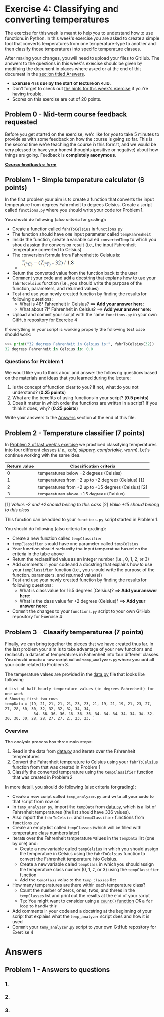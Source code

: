 # Exercise 4: Classifying and converting temperatures

The exercise for this week is meant to help you to understand how to use functions in Python.
In this week's exercise you are asked to create a simple tool that converts temperatures from
one temperature-type to another and then classify those temperatures into specific temperature classes.

After making your changes, you will need to upload your files to GitHub.
The answers to the questions in this week's exercise should be given by modifying the document in places where asked or at the end of this document in the [section titled Answers](#answers).

- **Exercise 4 is due by the start of lecture on 4.10.**
- Don't forget to check out [the hints for this week's exercise](https://geo-python.github.io/2017/lessons/L4/exercise-4-hints.html) if you're having trouble.
- Scores on this exercise are out of 20 points.

## Problem 0 - Mid-term course feedback requested

Before you get started on the exercise, we'd like for you to take 5 minutes to provide us with some feedback on how the course is going so far.
This is the second time we're teaching the course in this format, and we would be very pleased to have your honest thoughts (positive or negative) about how things are going.
Feedback is **completely anonymous**.

[**Course feedback e-form**](https://elomake.helsinki.fi/lomakkeet/82679/lomake.html)

## Problem 1 - Simple temperature calculator (6 points)

In the first problem your aim is to create a function that converts the input temperature from degrees Fahrenheit to degrees Celsius.
Create a script called `functions.py` where you should write your code for Problem 1.

You should do following (also criteria for grading):

  - Create a function called `fahrToCelsius` in `functions.py`
  - The function should have one input parameter called `tempFahrenheit`
  - Inside the function, create a variable called `convertedTemp` to which you should assign the conversion result (i.e., the input Fahrenheit temperature converted to Celsius)
  - The conversion formula from Fahrenheit to Celsius is:
       - ![](img/Fahrenheit_to_Celsius_formula.PNG)
  - Return the converted value from the function back to the user
  - Comment your code and add a docstring that explains how to use your `fahrToCelsius` function (i.e., you should write the purpose of the function, parameters, and returned values)
  - Test and use your newly created function by finding the results for following questions:
     - What is 48° Fahrenheit in Celsius? **==> Add your answer here:**
     - What about 71° Fahrenheit in Celsius? **==> Add your answer here:**
  - Upload and commit your script with the name `functions.py` in your own GitHub repository for Exercise 4

If everything in your script is working properly the following test case should work:

  ```python
  >>> print("32 degrees Fahrenheit in Celsius is:", fahrToCelsius(32))
  32 degrees Fahrenheit in Celsius is: 0.0
  ```

### Questions for Problem 1

We would like you to think about and answer the following questions based on the materials and ideas that you learned during the lecture:

  1. Is the concept of function clear to you? If not, what do you not understand? (**0.25 points**)
  2. What are the benefits of using functions in your script? (**0.5 points**)
  3. Does it matter in which order the functions are written in a script? If you think it does, why? (**0.25 points**)

Write your answers to the [Answers](#answers) section at the end of this file.

## Problem 2 - Temperature classifier (7 points)

In [Problem 2 of last week's exercise](https://github.com/Geo-Python-2017/Exercise-3) we practiced classifying temperatures
into four different classes (*i.e., cold, slippery, comfortable, warm*). Let's continue working with the same idea.

 | Return value | Classification criteria                  |
 |---|-----------------------------------------------------|
 | 0 | temperatures below -2 degrees (Celsius)             |
 | 1 | temperatures from -2 up to +2 degrees (Celsius)  [1] |
 | 2 | temperatures from +2 up to +15 degrees (Celsius) [2] |
 | 3 | temperatures above +15 degrees (Celsius)            |

 [1] *Values -2 and +2 should belong to this class*
 [2] *Value +15 should belong to this class*

This function can be added to your `functions.py` script started in Problem 1.

You should do following (also criteria for grading):

  - Create a new function called `tempClassifier`
  - `tempClassifier` should have one parameter called `tempCelsius`
  - Your function should reclassify the input temperature based on the criteria in the table above
  - Return the reclassified value as an integer number (i.e., 0, 1, 2, or 3)
  - Add comments in your code and a docstring that explains how to use your `tempClassifier` function (i.e., you should write the purpose of the function, parameters, and returned value(s))
  - Test and use your newly created function by finding the results for following questions:
     - What is class value for 16.5 degrees (Celsius)? **==> Add your answer here:**
     - What is the class value for +2 degrees (Celsius)? **==> Add your answer here:**
  - Commit the changes to your `functions.py` script to your own GitHub repository for Exercise 4

## Problem 3 - Classify temperatures (7 points)

Finally, we can bring together the pieces that we have created thus far. In the last problem your aim is to take
advantage of your new functions and reclassify a dataset of temperatures in Fahrenheit into four different classes.
You should create a new script called `temp_analyzer.py` where you add all your code related to Problem 3.

The temperature values are provided in the [data.py](data.py) file that looks like following:

  ```
  # List of half-hourly temperature values (in degrees Fahrenheit) for one week
  # Showing first two rows
  tempData = [19, 21, 21, 21, 23, 23, 23, 21, 19, 21, 19, 21, 23, 27, 27, 28, 30, 30, 32, 32, 32, 32, 34, 34,
               34, 36, 36, 36, 36, 36, 36, 34, 34, 34, 34, 34, 34, 32, 30, 30, 30, 28, 28, 27, 27, 27, 23, 23, ]
  ```

### Overview

The analysis process has three main steps:

 1. Read in the data from [data.py](data.py) and iterate over the Fahrenheit temperatures
 2. Convert the Fahrenheit temperature to Celsius using your `fahrToCelsius` function from that was created in Problem 1
 3. Classify the converted temperature using the `tempClassifier` function that was created in Problem 2

In more detail, you should do following (also criteria for grading):

 - Create a new script called `temp_analyzer.py` and write all your code to that script from now on
 - In `temp_analyzer.py`, import the `tempData` from [data.py](data.py), which is a list of Fahrenheit temperatures (the list should have 336 values).
 - Also import the `fahrToCelsius` and `tempClassifier` functions from `functions.py`
 - Create an empty list called `tempClasses` (which will be filled with temperature class numbers later)
 - Iterate over the Fahrenheit temperature values in the `tempData` list (one by one) and:
    - Create a new variable called `tempCelsius` in which you should assign the temperature in Celsius using the `fahrToCelsius` function to convert the Fahrenheit temperature into Celsius.
    - Create a new variable called `tempClass` in which you should assign the temperature class number (0, 1, 2, or 3) using the `tempClassifier` function
    - Add the `tempClass` value to the `temp_classes` list
 - How many temperatures are there within each temperature class?
    - Count the number of zeros, ones, twos, and threes in the `tempClasses` list and print out the results at the end of your script
    - Tip: You might want to consider using a [`count()` function](https://www.tutorialspoint.com/python/list_count.htm) *OR* a `for` loop to handle this
 - Add comments in your code and a docstring at the beginning of your script that explains what the `temp_analyzer` script does and how it is used.
 - Commit your `temp_analyzer.py` script to your own GitHub repository for Exercise 4

# Answers

## Problem 1 - Answers to questions

### 1. 

### 2.

### 3. 




